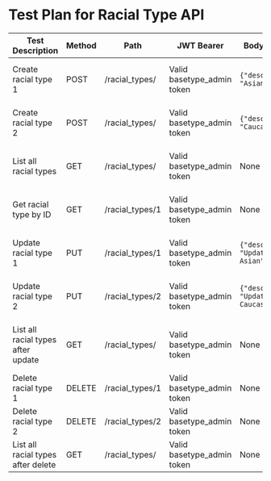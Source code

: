 # Test Plan for Racial Type API

| Test Description | Method | Path | JWT Bearer | Body Payload | Expected Result |
|------------------|--------|------|------------|--------------|-----------------|
| Create racial type 1 | POST | /racial_types/ | Valid basetype_admin token | `{"description": "Asian"}` | Returns RacialTypeOut with id, description="Asian", HTTP 200 |
| Create racial type 2 | POST | /racial_types/ | Valid basetype_admin token | `{"description": "Caucasian"}` | Returns RacialTypeOut with id, description="Caucasian", HTTP 200 |
| List all racial types | GET | /racial_types/ | Valid basetype_admin token | None | Returns list of RacialTypeOut including Asian and Caucasian, HTTP 200 |
| Get racial type by ID | GET | /racial_types/1 | Valid basetype_admin token | None | Returns RacialTypeOut with id=1, description="Asian", HTTP 200 |
| Update racial type 1 | PUT | /racial_types/1 | Valid basetype_admin token | `{"description": "Updated Asian"}` | Returns updated RacialTypeOut with description="Updated Asian", HTTP 200 |
| Update racial type 2 | PUT | /racial_types/2 | Valid basetype_admin token | `{"description": "Updated Caucasian"}` | Returns updated RacialTypeOut with description="Updated Caucasian", HTTP 200 |
| List all racial types after update | GET | /racial_types/ | Valid basetype_admin token | None | Returns list of RacialTypeOut including Updated Asian and Updated Caucasian, HTTP 200 |
| Delete racial type 1 | DELETE | /racial_types/1 | Valid basetype_admin token | None | Returns {"message": "Racial type deleted"}, HTTP 200 |
| Delete racial type 2 | DELETE | /racial_types/2 | Valid basetype_admin token | None | Returns {"message": "Racial type deleted"}, HTTP 200 |
| List all racial types after delete | GET | /racial_types/ | Valid basetype_admin token | None | Returns empty list or remaining RacialTypeOut, HTTP 200 |